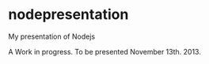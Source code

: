 nodepresentation
================

My presentation of Nodejs

A Work in progress. To be presented November 13th. 2013.
